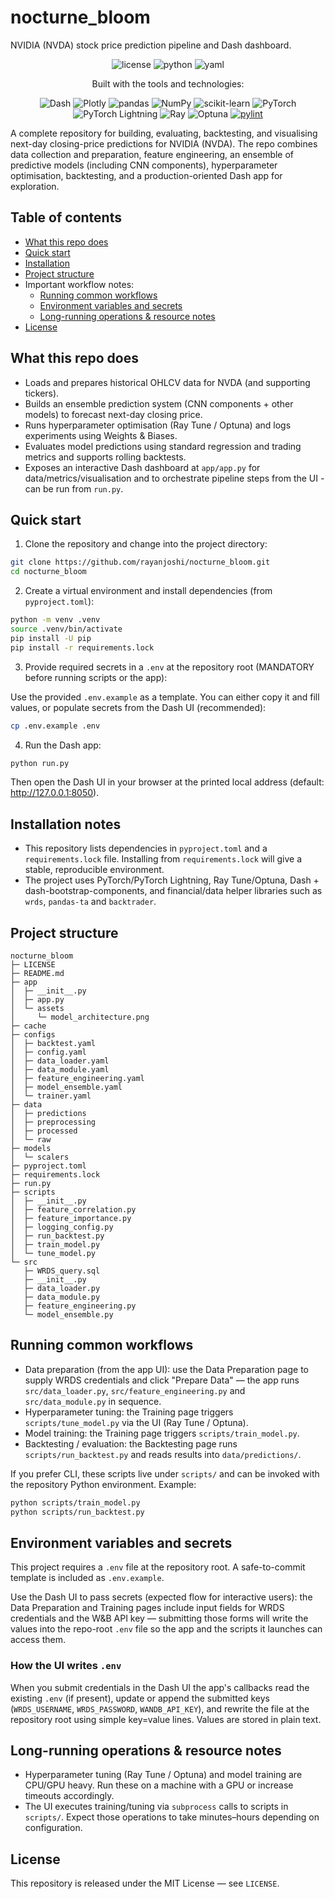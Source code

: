 # nocturne_bloom
NVIDIA (NVDA) stock price prediction pipeline and Dash dashboard.

<p align="center">
   <img src="https://img.shields.io/github/license/Ileriayo/markdown-badges?style=for-the-badge" alt="license" />
   <img src="https://img.shields.io/badge/python-3670A0?style=for-the-badge&logo=python&logoColor=ffdd54" alt="python" />
   <img src="https://img.shields.io/badge/yaml-%23ffffff.svg?style=for-the-badge&logo=yaml&logoColor=151515" alt="yaml" />
</p>

<p align="center">Built with the tools and technologies:</p>

<p align="center">
<img src="https://img.shields.io/badge/dash-008DE4?style=for-the-badge&logo=dash&logoColor=white" alt="Dash"/>
<img src="https://img.shields.io/badge/Plotly-%233F4F75.svg?style=for-the-badge&logo=plotly&logoColor=white" alt="Plotly"/>
<img src="https://img.shields.io/badge/pandas-%23150458.svg?style=for-the-badge&logo=pandas&logoColor=white" alt="pandas"/>
<img src="https://img.shields.io/badge/numpy-%23013243.svg?style=for-the-badge&logo=numpy&logoColor=white" alt="NumPy"/>
<img src="https://img.shields.io/badge/scikit--learn-%23F7931E.svg?style=for-the-badge&logo=scikit-learn&logoColor=white" alt="scikit-learn"/>
<img src="https://img.shields.io/badge/PyTorch-EE4C2C?style=for-the-badge&logo=pytorch&logoColor=white" alt="PyTorch"/>
<img src="https://img.shields.io/badge/PyTorch--Lightning-792EE5?style=for-the-badge&logo=lightning&logoColor=white" alt="PyTorch Lightning"/>
<img src="https://img.shields.io/badge/Ray-distributed-00b2ff?style=for-the-badge&logo=ray&logoColor=white" alt="Ray"/>
<img src="https://img.shields.io/badge/Optuna-hpo-7b61ff?style=for-the-badge&logo=optuna&logoColor=white" alt="Optuna"/>
<a href="https://github.com/pylint-dev/pylint"><img src="https://img.shields.io/badge/linting-pylint-yellowgreen?style=for-the-badge" alt="pylint"/></a>
</p>

A complete repository for building, evaluating, backtesting, and visualising next-day closing-price predictions for NVIDIA (NVDA). The repo combines data collection and preparation, feature engineering, an ensemble of predictive models (including CNN components), hyperparameter optimisation, backtesting, and a production-oriented Dash app for exploration.

## Table of contents
- [What this repo does](#what-this-repo-does)
- [Quick start](#quick-start)
- [Installation](#installation-notes)
- [Project structure](#project-structure)
- Important workflow notes:
   - [Running common workflows](#running-common-workflows)
   - [Environment variables and secrets](#environment-variables-and-secrets)
   - [Long-running operations & resource notes](#long-running-operations--resource-notes)
- [License](#license)

## What this repo does

- Loads and prepares historical OHLCV data for NVDA (and supporting tickers).
- Builds an ensemble prediction system (CNN components + other models) to forecast next-day closing price.
- Runs hyperparameter optimisation (Ray Tune / Optuna) and logs experiments using Weights & Biases.
- Evaluates model predictions using standard regression and trading metrics and supports rolling backtests.
- Exposes an interactive Dash dashboard at `app/app.py` for data/metrics/visualisation and to orchestrate pipeline steps from the UI - can be run from `run.py`.

## Quick start

1) Clone the repository and change into the project directory:

```bash
git clone https://github.com/rayanjoshi/nocturne_bloom.git
cd nocturne_bloom
```

2) Create a virtual environment and install dependencies (from `pyproject.toml`):

```bash
python -m venv .venv
source .venv/bin/activate
pip install -U pip
pip install -r requirements.lock
```

3) Provide required secrets in a `.env` at the repository root (MANDATORY before running scripts or the app):

Use the provided `.env.example` as a template. You can either copy it and fill values, or populate secrets from the Dash UI (recommended):

```bash
cp .env.example .env
```

4) Run the Dash app:

```bash
python run.py

```

Then open the Dash UI in your browser at the printed local address (default: http://127.0.0.1:8050).

## Installation notes

- This repository lists dependencies in `pyproject.toml` and a `requirements.lock` file. Installing from `requirements.lock` will give a stable, reproducible environment.
- The project uses PyTorch/PyTorch Lightning, Ray Tune/Optuna, Dash + dash-bootstrap-components, and financial/data helper libraries such as `wrds`, `pandas-ta` and `backtrader`.

## Project structure

```
nocturne_bloom
├─ LICENSE
├─ README.md
├─ app
│  ├─ __init__.py
│  ├─ app.py
│  └─ assets
│     └─ model_architecture.png
├─ cache
├─ configs
│  ├─ backtest.yaml
│  ├─ config.yaml
│  ├─ data_loader.yaml
│  ├─ data_module.yaml
│  ├─ feature_engineering.yaml
│  ├─ model_ensemble.yaml
│  └─ trainer.yaml
├─ data
│  ├─ predictions
│  ├─ preprocessing
│  ├─ processed
│  └─ raw
├─ models
│  └─ scalers
├─ pyproject.toml
├─ requirements.lock
├─ run.py
├─ scripts
│  ├─ __init__.py
│  ├─ feature_correlation.py
│  ├─ feature_importance.py
│  ├─ logging_config.py
│  ├─ run_backtest.py
│  ├─ train_model.py
│  └─ tune_model.py
└─ src
   ├─ WRDS_query.sql
   ├─ __init__.py
   ├─ data_loader.py
   ├─ data_module.py
   ├─ feature_engineering.py
   └─ model_ensemble.py

```

## Running common workflows

- Data preparation (from the app UI): use the Data Preparation page to supply WRDS credentials and click "Prepare Data" — the app runs `src/data_loader.py`, `src/feature_engineering.py` and `src/data_module.py` in sequence.
- Hyperparameter tuning: the Training page triggers `scripts/tune_model.py` via the UI (Ray Tune / Optuna).
- Model training: the Training page triggers `scripts/train_model.py`.
- Backtesting / evaluation: the Backtesting page runs `scripts/run_backtest.py` and reads results into `data/predictions/`.

If you prefer CLI, these scripts live under `scripts/` and can be invoked with the repository Python environment. Example:

```bash
python scripts/train_model.py
python scripts/run_backtest.py
```

## Environment variables and secrets


This project requires a `.env` file at the repository root. A safe-to-commit template is included as `.env.example`.

   Use the Dash UI to pass secrets (expected flow for interactive users): the Data Preparation and Training pages include input fields for WRDS credentials and the W&B API key — submitting those forms will write the values into the repo-root `.env` file so the app and the scripts it launches can access them.

### How the UI writes `.env`

When you submit credentials in the Dash UI the app's callbacks read the existing `.env` (if present), update or append the submitted keys (`WRDS_USERNAME`, `WRDS_PASSWORD`, `WANDB_API_KEY`), and rewrite the file at the repository root using simple key=value lines. Values are stored in plain text.

## Long-running operations & resource notes

- Hyperparameter tuning (Ray Tune / Optuna) and model training are CPU/GPU heavy. Run these on a machine with a GPU or increase timeouts accordingly.
- The UI executes training/tuning via `subprocess` calls to scripts in `scripts/`. Expect those operations to take minutes–hours depending on configuration.

## License

This repository is released under the MIT License — see `LICENSE`.